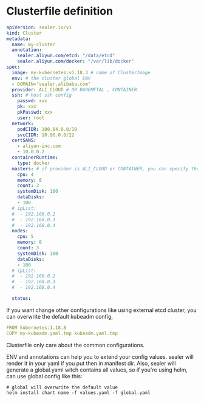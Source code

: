 # Clusterfile definition

```yaml
apiVersion: sealer.io/v1
kind: Cluster
metadata:
  name: my-cluster
  annotation:
    sealer.aliyun.com/etcd: "/data/etcd"
    sealer.aliyun.com/docker: "/var/lib/docker"
spec:
  image: my-kubernetes:v1.18.3 # name of ClusterImage
  env: # the cluster global ENV
  - DOMAIN="sealer.alibaba.com"
  provider: ALI_CLOUD # OR BAREMETAL , CONTAINER.
  ssh: # host ssh config
    passwd: xxx
    pk: xxx
    pkPasswd: xxx
    user: root
  network:
    podCIDR: 100.64.0.0/10
    svcCIDR: 10.96.0.0/22
  certSANS:
    - aliyun-inc.com
    - 10.0.0.2
  containerRuntime:
    type: docker
  masters: # if provider is ALI_CLOUD or CONTAINER, you can specify the number of server, if BAREMETAL using ipList.
    cpu: 4
    memory: 8
    count: 3
    systemDisk: 100
    dataDisks:
    - 100
  # ipList:
  #  - 192.168.0.2
  #  - 192.168.0.3
  #  - 192.168.0.4
  nodes:
    cpu: 5
    memory: 8
    count: 3
    systemDisk: 100
    dataDisks:
    - 100
  # ipList:
  #  - 192.168.0.2
  #  - 192.168.0.3
  #  - 192.168.0.4

  status:
```

If you want change other configurations like using external etcd cluster, you can overwrite the default kubeadm config,

```yaml
FROM kubernetes:1.18.8
COPY my-kubeadm.yaml.tmp kubeadm.yaml.tmp
```

Clusterfile only care about the common configurations.

ENV and annotations can help you to extend your config values. sealer will render it in your yaml if you put then in
manifest dir. Also, sealer will generate a global.yaml witch contains all values, so if you're using helm, can use
global config like this:

```shell script
# global will overwrite the default value
helm install chart name -f values.yaml -f global.yaml
```
